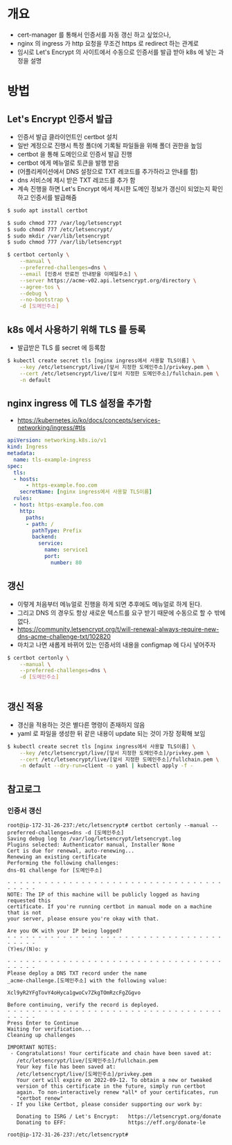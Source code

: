 # 개요
 - cert-manager 를 통해서 인증서를 자동 갱신 하고 싶었으나,
 - nginx 의 ingress 가 http 요청을 무조건 https 로 redirect 하는 관계로
 - 임시로 Let's Encrypt 의 사이트에서 수동으로 인증서를 발급 받아 k8s 에 넣는 과정을 설명

# 방법

## Let's Encrypt 인증서 발급
 - 인증서 발급 클라이언트인 certbot 설치
 - 일반 계정으로 진행시 특정 폴더에 기록될 파일들을 위해 폴더 권한을 높임
 - certbot 을 통해 도메인으로 인증서 발급 진행
 - certbot 에게 메뉴얼로 토큰을 발행 받음
 - (어플리케이션에서 DNS 설정으로 TXT 레코드를 추가하라고 안내를 함)
 - dns 서비스에 제시 받은 TXT 레코드를 추가 함
 - 계속 진행을 하면 Let's Encrypt 에서 제시한 도메인 정보가 갱신이 되었는지 확인하고 인증서를 발급해줌

```bash
$ sudo apt install certbot

$ sudo chmod 777 /var/log/letsencrypt
$ sudo chmod 777 /etc/letsencrypt/
$ sudo mkdir /var/lib/letsencrypt
$ sudo chmod 777 /var/lib/letsencrypt

$ certbot certonly \
    --manual \
    --preferred-challenges=dns \
    --email [인증서 만료전 안내받을 이메일주소] \
    --server https://acme-v02.api.letsencrypt.org/directory \
    --agree-tos \
    --debug \
    --no-bootstrap \
    -d [도메인주소]
```

## k8s 에서 사용하기 위해 TLS 를 등록
 - 발급받은 TLS 를 secret 에 등록함

```bash
$ kubectl create secret tls [nginx ingress에서 사용할 TLS이름] \
    --key /etc/letsencrypt/live/[앞서 지정한 도메인주소]/privkey.pem \
    --cert /etc/letsencrypt/live/[앞서 지정한 도메인주소]/fullchain.pem \
    -n default
```

## nginx ingress 에 TLS 설정을 추가함
 - https://kubernetes.io/ko/docs/concepts/services-networking/ingress/#tls

```yaml
apiVersion: networking.k8s.io/v1
kind: Ingress
metadata:
  name: tls-example-ingress
spec:
  tls:
  - hosts:
      - https-example.foo.com
    secretName: [nginx ingress에서 사용할 TLS이름]
  rules:
  - host: https-example.foo.com
    http:
      paths:
      - path: /
        pathType: Prefix
        backend:
          service:
            name: service1
            port:
              number: 80
```

## 갱신
 - 이렇게 처음부터 메뉴얼로 진행을 하게 되면 추후에도 메뉴얼로 하게 된다.
 - 그리고 DNS 의 경우도 항상 새로운 텍스트를 요구 받기 때문에 수동으로 할 수 밖에 없다.
 - https://community.letsencrypt.org/t/will-renewal-always-require-new-dns-acme-challenge-txt/102820
 - 마치고 나면 새롭게 바뀌어 있는 인증서의 내용을 configmap 에 다시 넣어주자

```bash
$ certbot certonly \
    --manual \
    --preferred-challenges=dns \
    -d [도메인주소]
    
```
## 갱신 적용
 - 갱신을 적용하는 것은 별다른 명령이 존재하지 않음
 - yaml 로 파일을 생성한 뒤 같은 내용이 update 되는 것이 가장 정확해 보임

```bash
$ kubectl create secret tls [nginx ingress에서 사용할 TLS이름] \
    --key /etc/letsencrypt/live/[앞서 지정한 도메인주소]/privkey.pem \
    --cert /etc/letsencrypt/live/[앞서 지정한 도메인주소]/fullchain.pem \
    -n default --dry-run=client -o yaml | kubectl apply -f -
```


## 참고로그

### 인증서 갱신

```text
root@ip-172-31-26-237:/etc/letsencrypt# certbot certonly --manual --preferred-challenges=dns -d [도메인주소]
Saving debug log to /var/log/letsencrypt/letsencrypt.log
Plugins selected: Authenticator manual, Installer None
Cert is due for renewal, auto-renewing...
Renewing an existing certificate
Performing the following challenges:
dns-01 challenge for [도메인주소]

- - - - - - - - - - - - - - - - - - - - - - - - - - - - - - - - - - - - - - - -
NOTE: The IP of this machine will be publicly logged as having requested this
certificate. If you're running certbot in manual mode on a machine that is not
your server, please ensure you're okay with that.

Are you OK with your IP being logged?
- - - - - - - - - - - - - - - - - - - - - - - - - - - - - - - - - - - - - - - -
(Y)es/(N)o: y

- - - - - - - - - - - - - - - - - - - - - - - - - - - - - - - - - - - - - - - -
Please deploy a DNS TXT record under the name
_acme-challenge.[도메인주소] with the following value:

Xcl9yR2YFgTovY4oHyca1gwoCv7ZkgTOmRzcFgZGgvo

Before continuing, verify the record is deployed.
- - - - - - - - - - - - - - - - - - - - - - - - - - - - - - - - - - - - - - - -
Press Enter to Continue
Waiting for verification...
Cleaning up challenges

IMPORTANT NOTES:
 - Congratulations! Your certificate and chain have been saved at:
   /etc/letsencrypt/live/[도메인주소]/fullchain.pem
   Your key file has been saved at:
   /etc/letsencrypt/live/[도메인주소]/privkey.pem
   Your cert will expire on 2022-09-12. To obtain a new or tweaked
   version of this certificate in the future, simply run certbot
   again. To non-interactively renew *all* of your certificates, run
   "certbot renew"
 - If you like Certbot, please consider supporting our work by:

   Donating to ISRG / Let's Encrypt:   https://letsencrypt.org/donate
   Donating to EFF:                    https://eff.org/donate-le

root@ip-172-31-26-237:/etc/letsencrypt#
```
